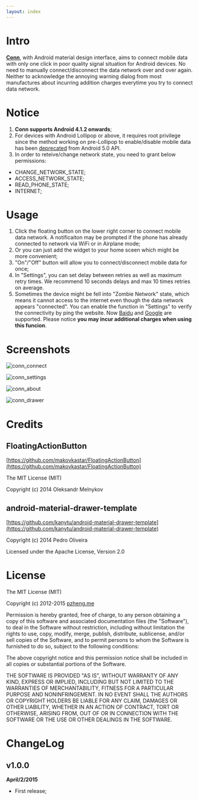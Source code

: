 ```yaml
---
layout: index
---
```


# Intro

[**Conn**](http://conn.pzheng.me), with Android material design interface, aims to connect mobile data with only one click in poor quality signal situation for Android devices. No need to manually connect/disconnect the data network over and over again. Neither to acknowledge the annoying warning dialog from most manufactures about incurring addition charges everytime you try to connect data network.

# Notice

1. **Conn supports Android 4.1.2 onwards**;
2. For devices with Android Lollipop or above, it requires root privilege since the method working on pre-Lollipop to enable/disable mobile data has been [deprecated](https://code.google.com/p/android/issues/detail?can=2&start=0&num=100&q=&colspec=ID%20Type%20Status%20Owner%20Summary%20Stars&groupby=&sort=&id=78084) from Android 5.0 API.
2. In order to reteive/change network state, you need to grant below permissions:
  * CHANGE_NETWORK_STATE;
  * ACCESS_NETWORK_STATE;
  * READ_PHONE_STATE;
  * INTERNET;

# Usage

1. Click the floating button on the lower right corner to connect mobile data network. A notificaiton may be prompted if the phone has already connected to network via WiFi or in Airplane mode;
2. Or you can just add the widget to your home sceen which might be more convenient;
3. "On"/"Off" button will allow you to connect/disconnect mobile data for once;
4. In "Settings", you can set delay between retries as well as maximum retry times. We recommend 10 seconds delays and max 10 times retries on average.
5. Sometimes the device might be fell into "Zombie Network" state, which means it cannot access to the internet even though the data network appears "connected". You can enable the function in "Settings" to verify the connectivity by ping the website. Now [Baidu](http://www.baidu.com) and [Google](http://www.google.com) are supported. Please notice **you may incur additional charges when using this funcion**.

# Screenshots

![conn_connect](https://dl.dropboxusercontent.com/u/6459697/blogimage/20150402_conn_connect.jpg)

![conn_settings](https://dl.dropboxusercontent.com/u/6459697/blogimage/20150402_conn_settings.jpg)

![conn_about](https://dl.dropboxusercontent.com/u/6459697/blogimage/20150402_conn_about.jpg)

![conn_drawer](https://dl.dropboxusercontent.com/u/6459697/blogimage/20150402_conn_drawer.jpg)

# Credits

## FloatingActionButton

[https://github.com/makovkastar/FloatingActionButton](https://github.com/makovkastar/FloatingActionButton)

The MIT License (MIT)

Copyright (c) 2014 Oleksandr Melnykov

## android-material-drawer-template

[https://github.com/kanytu/android-material-drawer-template](https://github.com/kanytu/android-material-drawer-template)

Copyright (c) 2014 Pedro Oliveira

Licensed under the Apache License, Version 2.0

# License

The MIT License (MIT)

Copyright (c) 2012-2015 [pzheng.me](http://www.pzheng.me)

Permission is hereby granted, free of charge, to any person obtaining a copy of this software and associated documentation files (the "Software"), to deal in the Software without restriction, including without limitation the rights to use, copy, modify, merge, publish, distribute, sublicense, and/or sell copies of the Software, and to permit persons to whom the Software is furnished to do so, subject to the following conditions:

The above copyright notice and this permission notice shall be included in all copies or substantial portions of the Software.

THE SOFTWARE IS PROVIDED "AS IS", WITHOUT WARRANTY OF ANY KIND, EXPRESS OR IMPLIED, INCLUDING BUT NOT LIMITED TO THE WARRANTIES OF MERCHANTABILITY, FITNESS FOR A PARTICULAR PURPOSE AND NONINFRINGEMENT. IN NO EVENT SHALL THE AUTHORS OR COPYRIGHT HOLDERS BE LIABLE FOR ANY CLAIM, DAMAGES OR OTHER LIABILITY, WHETHER IN AN ACTION OF CONTRACT, TORT OR OTHERWISE, ARISING FROM, OUT OF OR IN CONNECTION WITH THE SOFTWARE OR THE USE OR OTHER DEALINGS IN THE SOFTWARE.

# ChangeLog

## v1.0.0

**April/2/2015**

  * First release;
